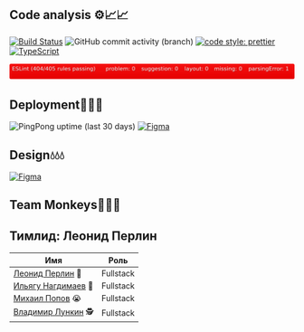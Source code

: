 
## Code analysis ⚙️📈📈

[![Build Status](https://app.travis-ci.com/frontend-park-mail-ru/2021_2_MonKeys.svg?branch=development)](https://app.travis-ci.com/frontend-park-mail-ru/2021_2_MonKeys)
![GitHub commit activity (branch)](https://img.shields.io/github/commit-activity/m/frontend-park-mail-ru/2021_2_MonKeys/development)
[![code style: prettier](https://img.shields.io/badge/code_style-prettier-ff69b4.svg?style=flat-square)](https://github.com/prettier/prettier)
[![TypeScript](https://badgen.net/badge/icon/typescript?icon=typescript&label)](https://typescriptlang.org)


![alt text](badges/eslint-badge.svg)
## Deployment🚀🚀🚀
![PingPong uptime (last 30 days)](https://img.shields.io/pingpong/uptime/sp_09c2d5875746479fa2811f672e67bf72?style=flat-square)
[![Figma](https://img.shields.io/badge/https%3A%2F%2Fijia.me-up-green)](https://ijia.me)

## Design💧💧💧
[![Figma](https://img.shields.io/badge/Figma-F24E1E?style=for-the-badge&logo=figma&logoColor=white)](https://www.figma.com/community/file/1018614506626829179/Drip-v.0.3)

## Team Monkeys🐒🐒🐒

## Тимлид: Леонид Перлин 

| Имя              |    Роль      |
|------------------|--------------|
| [Леонид Перлин](https://github.com/perlinleo)     🥵 | Fullstack |
| [Ильягу Нагдимаев](https://github.com/Ilyagu)  🐒 | Fullstack |
| [Михаил Попов](https://github.com/4Marvin2)    😭 | Fullstack |
| [Владимир Лункин](https://github.com/VladimirLunkin)  🕵️ | Fullstack |
